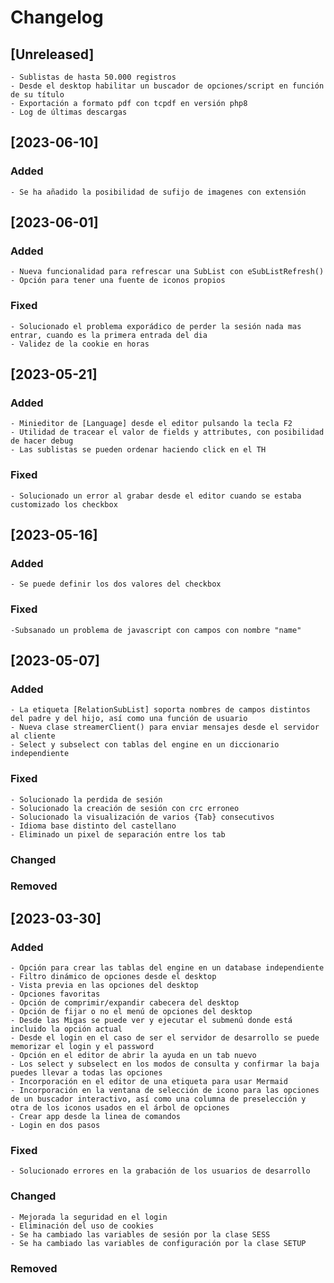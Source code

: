 # Changelog

## [Unreleased]

    - Sublistas de hasta 50.000 registros
    - Desde el desktop habilitar un buscador de opciones/script en función de su título
    - Exportación a formato pdf con tcpdf en versión php8
    - Log de últimas descargas

## [2023-06-10]

### Added

    - Se ha añadido la posibilidad de sufijo de imagenes con extensión

## [2023-06-01]

### Added

    - Nueva funcionalidad para refrescar una SubList con eSubListRefresh()
    - Opción para tener una fuente de iconos propios

### Fixed

    - Solucionado el problema exporádico de perder la sesión nada mas entrar, cuando es la primera entrada del dia
    - Validez de la cookie en horas

## [2023-05-21]

### Added

    - Minieditor de [Language] desde el editor pulsando la tecla F2
    - Utilidad de tracear el valor de fields y attributes, con posibilidad de hacer debug
    - Las sublistas se pueden ordenar haciendo click en el TH

### Fixed

    - Solucionado un error al grabar desde el editor cuando se estaba customizado los checkbox

## [2023-05-16]

### Added

    - Se puede definir los dos valores del checkbox

### Fixed

    -Subsanado un problema de javascript con campos con nombre "name"

## [2023-05-07]

### Added

    - La etiqueta [RelationSubList] soporta nombres de campos distintos del padre y del hijo, así como una función de usuario
    - Nueva clase streamerClient() para enviar mensajes desde el servidor al cliente
    - Select y subselect con tablas del engine en un diccionario independiente

### Fixed

    - Solucionado la perdida de sesión
    - Solucionado la creación de sesión con crc erroneo
    - Solucionado la visualización de varios {Tab} consecutivos
    - Idioma base distinto del castellano
    - Eliminado un pixel de separación entre los tab

### Changed
### Removed


## [2023-03-30]

### Added

    - Opción para crear las tablas del engine en un database independiente
    - Filtro dinámico de opciones desde el desktop
    - Vista previa en las opciones del desktop
    - Opciones favoritas
    - Opción de comprimir/expandir cabecera del desktop
    - Opción de fijar o no el menú de opciones del desktop
    - Desde las Migas se puede ver y ejecutar el submenú donde está incluido la opción actual
    - Desde el login en el caso de ser el servidor de desarrollo se puede memorizar el login y el password
    - Opción en el editor de abrir la ayuda en un tab nuevo
    - Los select y subselect en los modos de consulta y confirmar la baja puedes llevar a todas las opciones
    - Incorporación en el editor de una etiqueta para usar Mermaid
    - Incorporación en la ventana de selección de icono para las opciones de un buscador interactivo, así como una columna de preselección y otra de los iconos usados en el árbol de opciones
    - Crear app desde la linea de comandos
    - Login en dos pasos

### Fixed

    - Solucionado errores en la grabación de los usuarios de desarrollo
    
### Changed

    - Mejorada la seguridad en el login
    - Eliminación del uso de cookies
    - Se ha cambiado las variables de sesión por la clase SESS
    - Se ha cambiado las variables de configuración por la clase SETUP

### Removed
